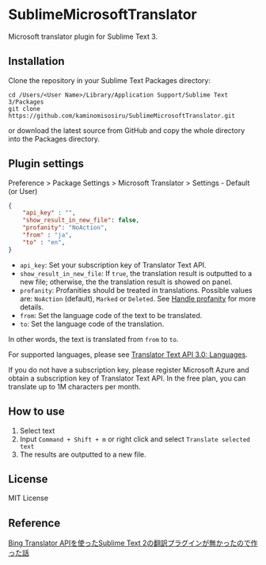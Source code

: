 # SublimeMicrosoftTranslator

Microsoft translator plugin for Sublime Text 3.

## Installation

Clone the repository in your Sublime Text Packages directory:

```shell
cd /Users/<User Name>/Library/Application Support/Sublime Text 3/Packages
git clone https://github.com/kaminomisosiru/SublimeMicrosoftTranslator.git
```

or download the latest source from GitHub and copy the whole directory into the Packages directory.

## Plugin settings

Preference > Package Settings > Microsoft Translator > Settings - Default (or User)

```json
{
    "api_key" : "",
    "show_result_in_new_file": false,
    "profanity": "NoAction",
    "from" : "ja",
    "to" : "en",
}
```

+ `api_key`: Set your subscription key of Translator Text API.
+ `show_result_in_new_file`: If `true`, the translation result is outputted to a new file; otherwise, the the translation result is showed on panel.
+ `profanity`: Profanities should be treated in translations. Possible values are: `NoAction` (default), `Marked` or `Deleted`. See [Handle profanity](https://docs.microsoft.com/en-us/azure/cognitive-services/translator/reference/v3-0-translate?tabs=curl#handle-profanity) for more details.
+ `from`: Set the language code of the text to be translated.
+ `to`: Set the language code of the translation.

In other words, the text is translated from `from` to `to`.

For supported languages, please see [Translator Text API 3.0: Languages](https://docs.microsoft.com/en-us/azure/cognitive-services/translator/reference/v3-0-languages).

If you do not have a subscription key, please register Microsoft Azure and obtain a subscription key of Translator Text API. 
In the free plan, you can translate up to 1M characters per month.

## How to use

1. Select text
2. Input `Command + Shift + m` or right click and select `Translate selected text`
3. The results are outputted to a new file.

## License

MIT License

## Reference

[Bing Translator APIを使ったSublime Text 2の翻訳プラグインが無かったので作った話](http://visible-true.blogspot.com/2012/12/bing-translator-apisublime-text-2.html)
